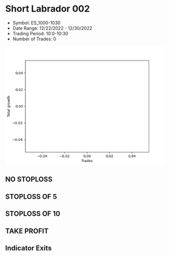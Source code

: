 # Short Labrador 002 
- Symbol: ES_1000-1030
- Date Range: 12/22/2022 - 12/30/2022
- Trading Period: 10:0-10:30
- Number of Trades: 0

![Plot](ShortLabrador002ES_1000-1030.png)
## NO STOPLOSS














## STOPLOSS OF 5














## STOPLOSS OF 10














## TAKE PROFIT











## Indicator Exits


